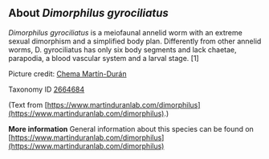 **About *Dimorphilus gyrociliatus***
-------------------------

*Dimorphilus gyrociliatus* is a meiofaunal annelid worm with an extreme sexual dimorphism and a simplified body plan. Differently from other annelid worms, D. gyrociliatus has only six body segments and lack chaetae, parapodia, a blood vascular system and a larval stage. [1]

Picture credit: [Chema Martín-Durán](https://www.martinduranlab.com/people-1)

Taxonomy ID [2664684](https://www.uniprot.org/taxonomy/2664684)

(Text from [https://www.martinduranlab.com/dimorphilus](https://www.martinduranlab.com/dimorphilus).)

**More information**
General information about this species can be found on [https://www.martinduranlab.com/dimorphilus](https://www.martinduranlab.com/dimorphilus)

